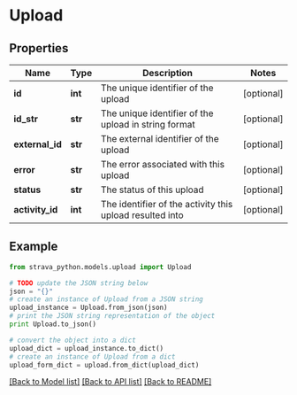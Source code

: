 # Upload


## Properties
Name | Type | Description | Notes
------------ | ------------- | ------------- | -------------
**id** | **int** | The unique identifier of the upload | [optional] 
**id_str** | **str** | The unique identifier of the upload in string format | [optional] 
**external_id** | **str** | The external identifier of the upload | [optional] 
**error** | **str** | The error associated with this upload | [optional] 
**status** | **str** | The status of this upload | [optional] 
**activity_id** | **int** | The identifier of the activity this upload resulted into | [optional] 

## Example

```python
from strava_python.models.upload import Upload

# TODO update the JSON string below
json = "{}"
# create an instance of Upload from a JSON string
upload_instance = Upload.from_json(json)
# print the JSON string representation of the object
print Upload.to_json()

# convert the object into a dict
upload_dict = upload_instance.to_dict()
# create an instance of Upload from a dict
upload_form_dict = upload.from_dict(upload_dict)
```
[[Back to Model list]](../README.md#documentation-for-models) [[Back to API list]](../README.md#documentation-for-api-endpoints) [[Back to README]](../README.md)


